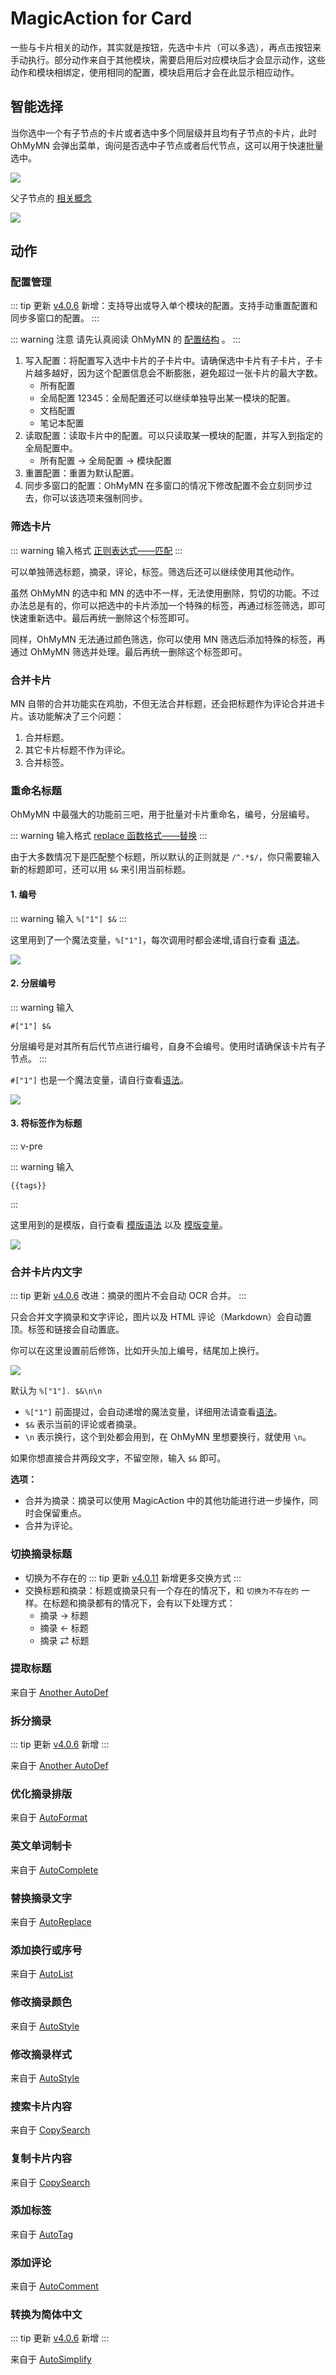 # MagicAction for Card

一些与卡片相关的动作，其实就是按钮，先选中卡片（可以多选），再点击按钮来手动执行。部分动作来自于其他模块，需要启用后对应模块后才会显示动作，这些动作和模块相绑定，使用相同的配置，模块启用后才会在此显示相应动作。

## 智能选择

当你选中一个有子节点的卡片或者选中多个同层级并且均有子节点的卡片，此时 OhMyMN 会弹出菜单，询问是否选中子节点或者后代节点，这可以用于快速批量选中。

![](https://testmnbbs.oss-cn-zhangjiakou.aliyuncs.com/pic20220521005544.png?x-oss-process=base_webp)

父子节点的 [相关概念](../concept.md#2-卡片节点父子卡片父子节点祖先卡片祖先节点后代卡片后代节点)

![](https://testmnbbs.oss-cn-zhangjiakou.aliyuncs.com/pic20220521005122.png?x-oss-process=base_webp)

## 动作

### 配置管理

::: tip 更新
[v4.0.6](/update.md) 新增：支持导出或导入单个模块的配置。支持手动重置配置和同步多窗口的配置。
:::

::: warning 注意
请先认真阅读 OhMyMN 的 [配置结构](../profile.md#配置结构) 。
:::

1. 写入配置：将配置写入选中卡片的子卡片中。请确保选中卡片有子卡片，子卡片越多越好，因为这个配置信息会不断膨胀，避免超过一张卡片的最大字数。
   - 所有配置
   - 全局配置 12345：全局配置还可以继续单独导出某一模块的配置。
   - 文档配置
   - 笔记本配置
2. 读取配置：读取卡片中的配置。可以只读取某一模块的配置，并写入到指定的全局配置中。
   - 所有配置 -> 全局配置 -> 模块配置
3. 重置配置：重置为默认配置。
4. 同步多窗口的配置：OhMyMN 在多窗口的情况下修改配置不会立刻同步过去，你可以该选项来强制同步。

### 筛选卡片

::: warning 输入格式
[正则表达式——匹配](../custom.md#正则表达式)
:::

可以单独筛选标题，摘录，评论，标签。筛选后还可以继续使用其他动作。

虽然 OhMyMN 的选中和 MN 的选中不一样，无法使用删除，剪切的功能。不过办法总是有的，你可以把选中的卡片添加一个特殊的标签，再通过标签筛选，即可快速重新选中。最后再统一删除这个标签即可。

同样，OhMyMN 无法通过颜色筛选，你可以使用 MN 筛选后添加特殊的标签，再通过 OhMyMN 筛选并处理。最后再统一删除这个标签即可。

### 合并卡片

MN 自带的合并功能实在鸡肋，不但无法合并标题，还会把标题作为评论合并进卡片。该功能解决了三个问题：

1. 合并标题。
2. 其它卡片标题不作为评论。
3. 合并标签。

### 重命名标题

OhMyMN 中最强大的功能前三吧，用于批量对卡片重命名，编号，分层编号。

::: warning 输入格式
[replace 函数格式——替换](../custom.md#replace-函数)
:::

由于大多数情况下是匹配整个标题，所以默认的正则就是 `/^.*$/`，你只需要输入新的标题即可，还可以用 `$&` 来引用当前标题。

#### 1. 编号

::: warning 输入
`%["1"] $&`
:::

这里用到了一个魔法变量，`%["1"]`，每次调用时都会递增,请自行查看 [语法](../serial.md#1-和-1)。

![](https://testmnbbs.oss-cn-zhangjiakou.aliyuncs.com/pic/f85817a79fcba635afa7eb0de63d34f0ffbb9b48.gif?x-oss-process=base_webp)

#### 2. 分层编号

::: warning 输入

`#["1"] $&`

分层编号是对其所有后代节点进行编号，自身不会编号。使用时请确保该卡片有子节点。
:::

`#["1"]` 也是一个魔法变量，请自行查看[语法](../serial.md#1)。

![](https://testmnbbs.oss-cn-zhangjiakou.aliyuncs.com/pic/e8ae47a8999bb30794c70aba1b3c24da143f25cd.gif?x-oss-process=base_webp)

#### 3. 将标签作为标题

::: v-pre

::: warning 输入

`{{tags}}`

:::

这里用到的是模版，自行查看 [模版语法](../mustache.md) 以及 [模版变量](../vars.md)。

![](https://testmnbbs.oss-cn-zhangjiakou.aliyuncs.com/pic/f7ab0467646ca7b94a4ea9a560c016c9543.gif?x-oss-process=base_webp)

### 合并卡片内文字

::: tip 更新
[v4.0.6](/update.md) 改进：摘录的图片不会自动 OCR 合并。
:::

只会合并文字摘录和文字评论，图片以及 HTML 评论（Markdown）会自动置顶。标签和链接会自动置底。

你可以在这里设置前后修饰，比如开头加上编号，结尾加上换行。

![](https://testmnbbs.oss-cn-zhangjiakou.aliyuncs.com/pic20220730161836.png?x-oss-process=base_webp)

默认为 `%["1"]. $&\n\n`

- `%["1"]` 前面提过，会自动递增的魔法变量，详细用法请查看[语法](../serial.md#1-和-1)。
- `$&` 表示当前的评论或者摘录。
- `\n` 表示换行，这个到处都会用到，在 OhMyMN 里想要换行，就使用 `\n`。

如果你想直接合并两段文字，不留空隙，输入 `$&` 即可。

**选项：**

- 合并为摘录：摘录可以使用 MagicAction 中的其他功能进行进一步操作，同时会保留重点。
- 合并为评论。

### 切换摘录标题

- 切换为不存在的
::: tip 更新
[v4.0.11](/update.md) 新增更多交换方式
:::
- 交换标题和摘录：标题或摘录只有一个存在的情况下，和 `切换为不存在的` 一样。在标题和摘录都有的情况下，会有以下处理方式：
   -  摘录 → 标题
   -  摘录 ← 标题
   -  摘录 ⇄ 标题

### 提取标题

来自于 [Another AutoDef](anotherautodef.md#提取标题)

### 拆分摘录

::: tip 更新
[v4.0.6](/update.md) 新增
:::

来自于 [Another AutoDef](anotherautodef.md#拆分摘录)

### 优化摘录排版

来自于 [AutoFormat](autoformat.md#优化摘录排版)

### 英文单词制卡

来自于 [AutoComplete](autocomplete.md#英文单词制卡)

### 替换摘录文字

来自于 [AutoReplace](autoreplace.md#替换摘录文字)

### 添加换行或序号

来自于 [AutoList](autolist.md#添加换行或序号)

### 修改摘录颜色

来自于 [AutoStyle](autostyle.md#修改摘录颜色)

### 修改摘录样式

来自于 [AutoStyle](autostyle.md#修改摘录样式)

### 搜索卡片内容

来自于 [CopySearch](copysearch.md)

### 复制卡片内容

来自于 [CopySearch](copysearch.md)

### 添加标签

来自于 [AutoTag](autotag.md#添加标签)

### 添加评论

来自于 [AutoComment](autocomment.md#添加评论)

### 转换为简体中文

::: tip 更新
[v4.0.6](/update.md) 新增
:::

来自于 [AutoSimplify](autosimplify.md#转换为简体中文)
